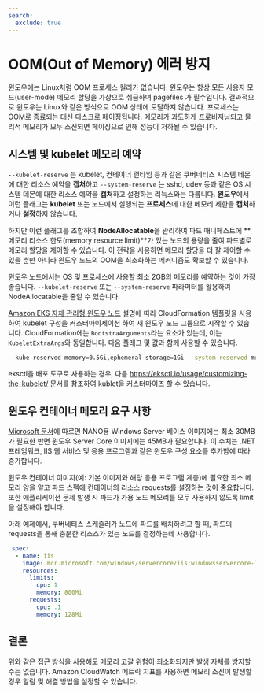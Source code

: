 ```yaml
---
search:
  exclude: true
---
```



# OOM(Out of Memory) 에러 방지

윈도우에는 Linux처럼 OOM 프로세스 킬러가 없습니다. 윈도우는 항상 모든 사용자 모드(user-mode) 메모리 할당을 가상으로 취급하며 pagefiles 가 필수입니다. 결과적으로 윈도우는 Linux와 같은 방식으로 OOM 상태에 도달하지 않습니다. 프로세스는 OOM로 종료되는 대신 디스크로 페이징됩니다. 메모리가 과도하게 프로비저닝되고 물리적 메모리가 모두 소진되면 페이징으로 인해 성능이 저하될 수 있습니다.

## 시스템 및 kubelet 메모리 예약
`--kubelet-reserve` 는 kubelet, 컨테이너 런타임 등과 같은 쿠버네티스 시스템 데몬에 대한 리소스 예약을 **캡처**하고 `--system-reserve` 는 sshd, udev 등과 같은 OS 시스템 데몬에 대한 리소스 예약을 **캡처**하고 설정하는 리눅스와는 다릅니다. **윈도우**에서 이런 플래그는 **kubelet** 또는 노드에서 실행되는 **프로세스**에 대한 메모리 제한을 **캡처**하거나 **설정**하지 않습니다.

하지만 이런 플래그를 조합하여 **NodeAllocatable**을 관리하여 파드 매니페스트에 **메모리 리소스 한도(memory resource limit)**가 있는 노드의 용량을 줄여 파드별로 메모리 할당을 제어할 수 있습니다. 이 전략을 사용하면 메모리 할당을 더 잘 제어할 수 있을 뿐만 아니라 윈도우 노드의 OOM을 최소화하는 메커니즘도 확보할 수 있습니다.

윈도우 노드에서는 OS 및 프로세스에 사용할 최소 2GB의 메모리를 예약하는 것이 가장 좋습니다. `--kubelet-reserve` 또는 `--system-reserve`  파라미터를 활용하여 NodeAllocatable을 줄일 수 있습니다.

[Amazon EKS 자체 관리형 윈도우 노드](https://docs.aws.amazon.com/eks/latest/userguide/launch-windows-workers.html) 설명에 따라 CloudFormation 템플릿을 사용하여 kubelet 구성을 커스터마이제이션 하여 새 윈도우 노드 그룹으로 시작할 수 있습니다. CloudFormation에는 `BootstraArguments`라는 요소가 있는데, 이는 `KubeletExtraArgs`와 동일합니다. 다음 플래그 및 값과 함께 사용할 수 있습니다.

```bash 
--kube-reserved memory=0.5Gi,ephemeral-storage=1Gi --system-reserved memory=1.5Gi,ephemeral-storage=1Gi --eviction-hard memory.available<200Mi,nodefs.available<10%"
```

eksctl을 배포 도구로 사용하는 경우, 다음 https://eksctl.io/usage/customizing-the-kubelet/ 문서를 참조하여 kublet을 커스터마이즈 할 수 있습니다.

## 윈도우 컨테이너 메모리 요구 사항
[Microsoft 문서](https://docs.microsoft.com/en-us/virtualization/windowscontainers/deploy-containers/system-requirements)에 따르면 NANO용 Windows Server 베이스 이미지에는 최소 30MB가 필요한 반면 윈도우 Server Core 이미지에는 45MB가 필요합니다. 이 수치는 .NET 프레임워크, IIS 웹 서비스 및 응용 프로그램과 같은 윈도우 구성 요소를 추가함에 따라 증가합니다.

윈도우 컨테이너 이미지(예: 기본 이미지와 해당 응용 프로그램 계층)에 필요한 최소 메모리 양을 알고 파드 스펙에 컨테이너의 리소스 requests를 설정하는 것이 중요합니다. 또한 애플리케이션 문제 발생 시 파드가 가용 노드 메모리를 모두 사용하지 않도록 limit을 설정해야 합니다.

아래 예제에서, 쿠버네티스 스케줄러가 노드에 파드를 배치하려고 할 때, 파드의 requests을 통해 충분한 리소스가 있는 노드를 결정하는데 사용합니다.

```yaml 
 spec:
  - name: iis
    image: mcr.microsoft.com/windows/servercore/iis:windowsservercore-ltsc2019
    resources:
      limits:
        cpu: 1
        memory: 800Mi
      requests:
        cpu: .1
        memory: 128Mi
```
## 결론

위와 같은 접근 방식을 사용해도 메모리 고갈 위험이 최소화되지만 발생 자체를 방지할 수는 없습니다. Amazon CloudWatch 메트릭 지표를 사용하면 메모리 소진이 발생할 경우 알림 및 해결 방법을 설정할 수 있습니다.

